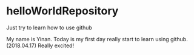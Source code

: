 # helloWorldRepository
Just try to learn how to use github

My name is Yinan. Today is my first day really start to learn using github.(2018.04.17) Really excited!
